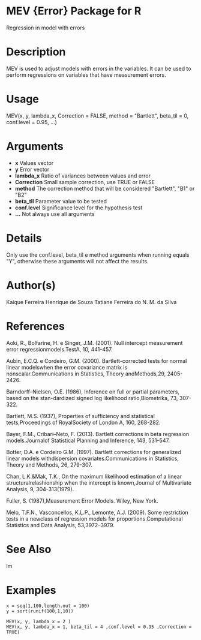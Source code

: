 # MEV {Error}	Package for R 
Regression in model with errors

# Description
MEV is used to adjust models with errors in the variables. It can be used to perform regressions on variables that have measurement errors.

# Usage
MEV(x, y, lambda_x, Correction = FALSE, method = "Bartlett",
  beta_til = 0, conf.level = 0.95, ...)
  
# Arguments
- **x**  Values vector
- **y** Error vector
- **lambda_x** Ratio of variances between values and error
- **Correction** Small sample correction, use TRUE or FALSE
- **method** The correction method that will be considered "Bartlett", "B1" or "B2"
- **beta_til** Parameter value to be tested
- **conf.level** Significance level for the hypothesis test
- **...** Not always use all arguments

# Details
Only use the conf.level, beta_til e method arguments when running equals "Y", otherwise these arguments will not affect the results.

# Author(s)
Kaíque Ferreira Henrique de Souza
Tatiane Ferreira do N. M. da Silva

# References
Aoki, R., Bolfarine, H. e Singer, J.M. (2001). Null intercept measurement error regressionmodels.TestA, 10, 441-457.

Aubin, E.C.Q. e Cordeiro, G.M. (2000). Bartlett-corrected tests for normal linear modelswhen the error covariance matrix is nonscalar.Communications in Statistics, Theory andMethods,29, 2405-2426.

Barndorff–Nielsen, O.E. (1986), Inference on full or partial parameters, based on the stan-dardized signed log likelihood ratio,Biometrika, 73, 307-322.

Bartlett, M.S. (1937), Properties of sufficiency and statistical tests,Proceedings of RoyalSociety of London A, 160, 268-282.

Bayer, F.M., Cribari–Neto, F. (2013). Bartlett corrections in beta regression models.Journalof Statistical Planning and Inference, 143, 531–547.

Botter, D.A. e Cordeiro G.M. (1997). Bartlett corrections for generalized linear models withdispersion covariates.Communications in Statistics, Theory and Methods, 26, 279-307.

Chan, L.K.&Mak, T.K., On the maximum likelihood estimation of a linear structuralrelashionship when the intercept is known,Journal of Multivariate Analysis, 9, 304-313(1979).

Fuller, S. (1987),Measurement Error Models. Wiley, New York.

Melo, T.F.N., Vasconcellos, K.L.P., Lemonte, A.J. (2009). Some restriction tests in a newclass of regression models for proportions.Computational Statistics and Data Analysis, 53,3972–3979.

# See Also
lm

# Examples

```
x = seq(1,100,length.out = 100)
y = sort(runif(100,1,10))

MEV(x, y, lambda_x = 2 )
MEV(x, y, lambda_x = 1, beta_til = 4 ,conf.level = 0.95 ,Correction = TRUE)
```
